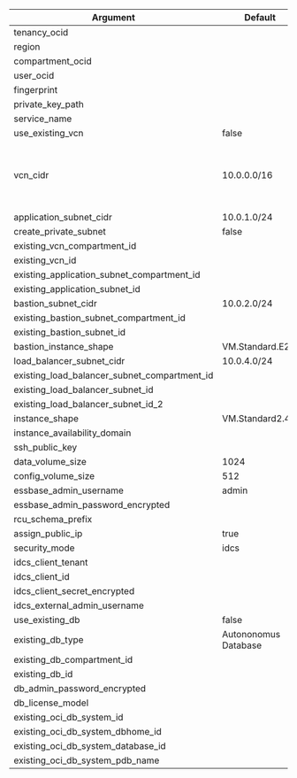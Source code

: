 

| Argument                    | Default | Description                                                                                                                                                                                                                                                                                                                                                       |
| --------------------------- | ------- | ----------------------------------------------------------------------------------------------------------------------------------------------------------------------------------------------------------------------------------------------------------------------------------------------------------------------------------------------------------------- |
| tenancy_ocid                | | |
| region                      | | |
| compartment_ocid            | | |
| user_ocid                   | | |
| fingerprint                 | | |
| private_key_path            | | |
| service_name                | | |
| use_existing_vcn            | false | |
| vcn_cidr                    | 10.0.0.0/16 | CIDR block of the VCN (Virtual Cloud Network) to be created. |
| application_subnet_cidr     | 10.0.1.0/24 | |
| create_private_subnet       | false | |
| existing_vcn_compartment_id | | |
| existing_vcn_id             | | |
| existing_application_subnet_compartment_id | | |
| existing_application_subnet_id | | |
| bastion_subnet_cidr         | 10.0.2.0/24 | |
| existing_bastion_subnet_compartment_id | | |
| existing_bastion_subnet_id  | | |
| bastion_instance_shape      | VM.Standard.E2.1 | |
| load_balancer_subnet_cidr   | 10.0.4.0/24 | |
| existing_load_balancer_subnet_compartment_id | | |
| existing_load_balancer_subnet_id | | |
| existing_load_balancer_subnet_id_2 | | |
| instance_shape              | VM.Standard2.4 | |
| instance_availability_domain | | |
| ssh_public_key              | | |
| data_volume_size            | 1024 | |
| config_volume_size          | 512  | |
| essbase_admin_username      | admin | | 
| essbase_admin_password_encrypted | | |
| rcu_schema_prefix           | | |
| assign_public_ip            | true | | 
| security_mode               | idcs | |
| idcs_client_tenant          | | |
| idcs_client_id              | | |
| idcs_client_secret_encrypted | | |
| idcs_external_admin_username | | |
| use_existing_db              | false | |
| existing_db_type             | Autononomus Database | |
| existing_db_compartment_id   | | |
| existing_db_id               | | |
| db_admin_password_encrypted  | | |
| db_license_model             | | |
| existing_oci_db_system_id    | | |
| existing_oci_db_system_dbhome_id | | |
| existing_oci_db_system_database_id | | |
| existing_oci_db_system_pdb_name | | |



